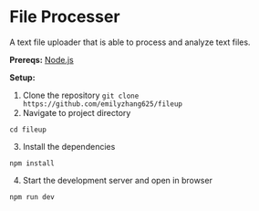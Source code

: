 # File Processer
A text file uploader that is able to process and analyze text files.

**Prereqs:**
[Node.js](https://nodejs.org/)

**Setup:**

1. Clone the repository
`git clone https://github.com/emilyzhang625/fileup`
2. Navigate to project directory

`cd fileup`

3. Install the dependencies

`npm install`

4. Start the development server and open in browser

`npm run dev`
